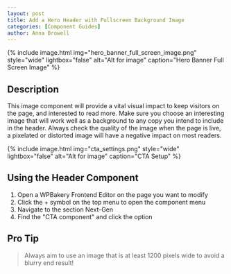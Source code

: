 ```yaml
---
layout: post
title: Add a Hero Header with Fullscreen Background Image
categories: [Component Guides]
author: Anna Browell
---
```

{% include image.html img="hero_banner_full_screen_image.png" style="wide" lightbox="false" alt="Alt for image" caption="Hero Banner Full Screen Image" %}


## Description

This image component will provide a vital visual impact to keep visitors on the page, and interested to read more. Make sure you choose an interesting image that will work well as a background to any copy you intend to include in the header. Always check the quality of the image when the page is live, a pixelated or distorted image will have a negative impact on most readers.

{% include image.html img="cta_settings.png" style="wide" lightbox="false" alt="Alt for image" caption="CTA Setup" %}


## Using the Header Component


1. Open a WPBakery Frontend Editor on the page you want to modify
2. Click the + symbol on the top menu to open the component menu
3. Navigate to the section Next-Gen
4. Find the "CTA component" and click the option


## Pro Tip
> Always aim to use an image that is at least 1200 pixels wide to avoid a blurry end result!

